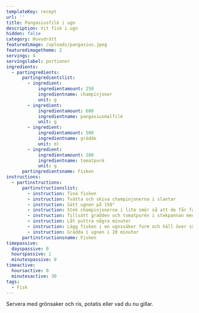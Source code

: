 ```yaml
---
templateKey: recept
url: ''
title: Pangasiusfilé i ugn
description: Vit fisk i ugn
hidden: false
category: Huvudrätt
featuredimage: /uploads/pangasius.jpeg
featuredimagetheme: 2
servings: 4
servingslabel: portioner
ingredients:
  - partingredients:
      partingredientslist:
        - ingredient:
            ingredientamount: 250
            ingredientname: champinjoner
            unit: g
        - ingredient:
            ingredientamount: 600
            ingredientname: pangasiusmalfilé
            unit: g
        - ingredient:
            ingredientamount: 500
            ingredientname: grädde
            unit: ml
        - ingredient:
            ingredientamount: 100
            ingredientname: tomatpuré
            unit: g
      partingredientsname: Fisken
instructions:
  - partinstructions:
      partinstructionslist:
        - instruction: Tina fisken
        - instruction: Tvätta och skiva champinjonerna i slantar
        - instruction: Sätt ugnen på 150°
        - instruction: Stek champinjonerna i lite smör så att de får färg
        - instruction: Tillsätt grädden och tomatpurén i stekpannan med champinjonerna
        - instruction: Låt puttra några minuter
        - instruction: Lägg fisken i en ugnssäker form och häll över såsen
        - instruction: Grädda i ugnen i 20 minuter
      partinstructionsname: Fisken
timepassive:
  dayspassive: 0
  hourspassive: 1
  minutespassive: 0
timeactive:
  hoursactive: 0
  minutesactive: 30
tags:
  - Fisk
---
```


Servera med grönsaker och ris, potatis eller vad du nu gillar.
